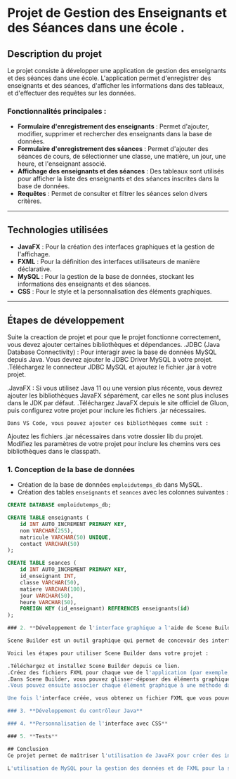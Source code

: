 # Projet de Gestion des Enseignants et des Séances dans une école .

## Description du projet

Le projet consiste à développer une application de gestion des enseignants et des séances dans une école. L'application permet d'enregistrer des enseignants et des séances, d'afficher les informations dans des tableaux, et d'effectuer des requêtes sur les données.

### Fonctionnalités principales :
- **Formulaire d'enregistrement des enseignants** : Permet d'ajouter, modifier, supprimer et rechercher des enseignants dans la base de données.
- **Formulaire d'enregistrement des séances** : Permet d'ajouter des séances de cours, de sélectionner une classe, une matière, un jour, une heure, et l'enseignant associé.
- **Affichage des enseignants et des séances** : Des tableaux sont utilisés pour afficher la liste des enseignants et des séances inscrites dans la base de données.
- **Requêtes** : Permet de consulter et filtrer les séances selon divers critères.

---

## Technologies utilisées

- **JavaFX** : Pour la création des interfaces graphiques et la gestion de l'affichage.
- **FXML** : Pour la définition des interfaces utilisateurs de manière déclarative.
- **MySQL** : Pour la gestion de la base de données, stockant les informations des enseignants et des séances.
- **CSS** : Pour le style et la personnalisation des éléments graphiques.

---

## Étapes de développement

Suite la creaction de projet et pour que le projet fonctionne correctement, vous devez ajouter certaines bibliothèques et dépendances.
.JDBC (Java Database Connectivity) : Pour interagir avec la base de données MySQL depuis Java. Vous devrez ajouter le JDBC Driver MySQL à votre projet.
    .Téléchargez le connecteur JDBC MySQL et ajoutez le fichier .jar à votre projet.

.JavaFX : Si vous utilisez Java 11 ou une version plus récente, vous devrez ajouter les bibliothèques JavaFX séparément, car elles ne sont plus incluses dans le JDK par défaut.
    .Téléchargez JavaFX depuis le site officiel de Gluon, puis configurez votre projet pour inclure les fichiers .jar nécessaires.


    Dans VS Code, vous pouvez ajouter ces bibliothèques comme suit :

Ajoutez les fichiers .jar nécessaires dans votre dossier lib du projet.
Modifiez les paramètres de votre projet pour inclure les chemins vers ces bibliothèques dans le classpath.

### 1. **Conception de la base de données**
   - Création de la base de données `emploidutemps_db` dans MySQL.
   - Création des tables `enseignants` et `seances` avec les colonnes suivantes :
    
   
   ```sql
   CREATE DATABASE emploidutemps_db;
   
   CREATE TABLE enseignants (
       id INT AUTO_INCREMENT PRIMARY KEY,
       nom VARCHAR(255),
       matricule VARCHAR(50) UNIQUE,
       contact VARCHAR(50)
   );
   
   CREATE TABLE seances (
       id INT AUTO_INCREMENT PRIMARY KEY,
       id_enseignant INT,
       classe VARCHAR(50),
       matiere VARCHAR(100),
       jour VARCHAR(50),
       heure VARCHAR(50),
       FOREIGN KEY (id_enseignant) REFERENCES enseignants(id)
   );

### 2. **Développement de l'interface graphique a l'aide de Scene Builder**

Scene Builder est un outil graphique qui permet de concevoir des interfaces JavaFX sans écrire directement du code XML (FXML).

Voici les étapes pour utiliser Scene Builder dans votre projet :

.Téléchargez et installez Scene Builder depuis ce lien.
.Créez des fichiers FXML pour chaque vue de l'application (par exemple, enseignantView.fxml pour l'interface des enseignants).
.Dans Scene Builder, vous pouvez glisser-déposer des éléments graphiques (boutons, champs de texte, tableaux) pour créer l'interface de manière visuelle.
.Vous pouvez ensuite associer chaque élément graphique à une méthode dans le code Java .

Une fois l'interface créée, vous obtenez un fichier FXML que vous pouvez charger dans votre code Java pour l'afficher.

### 3. **Développement du contrôleur Java**

### 4. **Personnalisation de l'interface avec CSS**

### 5. **Tests**

## Conclusion
Ce projet permet de maîtriser l'utilisation de JavaFX pour créer des interfaces graphiques, ainsi que l'intégration de Scene Builder pour une conception visuelle rapide et efficace des interfaces. 

L'utilisation de MySQL pour la gestion des données et de FXML pour la structure de l'interface contribue à séparer la logique de l'application de l'affichage, ce qui améliore la maintenabilité du code.
